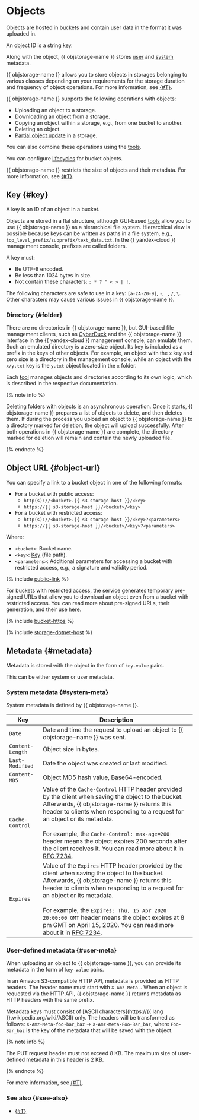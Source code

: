 # Objects

Objects are hosted in buckets and contain user data in the format it was uploaded in.

An object ID is a string [key](#key).

Along with the object, {{ objstorage-name }} stores [user](#user-meta) and [system](#system-meta) metadata.

{{ objstorage-name }} allows you to store objects in storages belonging to various classes depending on your requirements for the storage duration and frequency of object operations. For more information, see [{#T}](storage-class.md).

{{ objstorage-name }} supports the following operations with objects:

* Uploading an object to a storage.
* Downloading an object from a storage.
* Copying an object within a storage, e.g., from one bucket to another.
* Deleting an object.
* [Partial object update](object-patch.md) in a storage.

You can also combine these operations using the [tools](../tools/index.md).

You can configure [lifecycles](lifecycles.md) for bucket objects.

{{ objstorage-name }} restricts the size of objects and their metadata. For more information, see [{#T}](limits.md).

## Key {#key}

A key is an ID of an object in a bucket.

Objects are stored in a flat structure, although GUI-based [tools](../tools/index.md) allow you to use {{ objstorage-name }} as a hierarchical file system. Hierarchical view is possible because keys can be written as paths in a file system, e.g., `top_level_prefix/subprefix/text_data.txt`. In the {{ yandex-cloud }} management console, prefixes are called folders.

A key must:

- Be UTF-8 encoded.
- Be less than 1024 bytes in size.
- Not contain these characters: `: * ? " < > | !`.

The following characters are safe to use in a key: `[a-zA-Z0-9]`, `-`, `_`, `/`, `\`. Other characters may cause various issues in {{ objstorage-name }}.

### Directory {#folder}

There are no directories in {{ objstorage-name }}, but GUI-based file management clients, such as [CyberDuck](../tools/cyberduck.md) and the {{ objstorage-name }} interface in the {{ yandex-cloud }} management console, can emulate them. Such an emulated directory is a zero-size object. Its key is included as a prefix in the keys of other objects. For example, an object with the `x` key and zero size is a directory in the management console, while an object with the `x/y.txt` key is the `y.txt` object located in the `x` folder.

Each [tool](../tools/index.md) manages objects and directories according to its own logic, which is described in the respective documentation.

{% note info %}

Deleting folders with objects is an asynchronous operation. Once it starts, {{ objstorage-name }} prepares a list of objects to delete, and then deletes them. If during the process you upload an object to {{ objstorage-name }} to a directory marked for deletion, the object will upload successfully. After both operations in {{ objstorage-name }} are complete, the directory marked for deletion will remain and contain the newly uploaded file.

{% endnote %}

## Object URL {#object-url}

You can specify a link to a bucket object in one of the following formats:
- For a bucket with public access:
   - `http(s)://<bucket>.{{ s3-storage-host }}/<key>`
   - `https://{{ s3-storage-host }}/<bucket>/<key>`
- For a bucket with restricted access:
   - `http(s)://<bucket>.{{ s3-storage-host }}/<key>?<parameters>`
   - `https://{{ s3-storage-host }}/<bucket>/<key>?<parameters>`

Where:

* `<bucket>`: Bucket name.
* `<key>`: [Key](#key) (file path).
* `<parameters>`: Additional parameters for accessing a bucket with restricted access, e.g., a signature and validity period.

{% include [public-link](../../_includes/storage/public-link.md) %}

For buckets with restricted access, the service generates temporary pre-signed URLs that allow you to download an object even from a bucket with restricted access. You can read more about pre-signed URLs, their generation, and their use [here](pre-signed-urls.md).


{% include [bucket-https](../../_includes/storage/bucket-https.md) %}


{% include [storage-dotnet-host](../_includes_service/storage-dotnet-host.md) %}

## Metadata {#metadata}

Metadata is stored with the object in the form of `key-value` pairs.

This can be either system or user metadata.

### System metadata {#system-meta}

System metadata is defined by {{ objstorage-name }}.

| Key | Description |
----- | -----
| `Date` | Date and time the request to upload an object to {{ objstorage-name }} was sent. |
| `Content-Length` | Object size in bytes. |
| `Last-Modified` | Date the object was created or last modified. |
| `Content-MD5` | Object MD5 hash value, Base64-encoded. |
| `Cache-Control` | Value of the `Cache-Control` HTTP header provided by the client when saving the object to the bucket. Afterwards, {{ objstorage-name }} returns this header to clients when responding to a request for an object or its metadata.<br/><br/>For example, the `Cache-Control: max-age=200` header means the object expires 200 seconds after the client receives it. You can read more about it in [RFC 7234](https://tools.ietf.org/html/rfc7234#section-5.2). |
| `Expires` | Value of the `Expires` HTTP header provided by the client when saving the object to the bucket. Afterwards, {{ objstorage-name }} returns this header to clients when responding to a request for an object or its metadata.<br/><br/>For example, the `Expires: Thu, 15 Apr 2020 20:00:00 GMT` header means the object expires at 8 pm GMT on April 15, 2020. You can read more about it in [RFC 7234](https://tools.ietf.org/html/rfc7234#section-5.3). |

### User-defined metadata {#user-meta}

When uploading an object to {{ objstorage-name }}, you can provide its metadata in the form of `key-value` pairs.

In an Amazon S3-compatible HTTP API, metadata is provided as HTTP headers. The header name must start with `X-Amz-Meta-`. When an object is requested via the HTTP API, {{ objstorage-name }} returns metadata as HTTP headers with the same prefix.

Metadata keys must consist of [ASCII characters](https://{{ lang }}.wikipedia.org/wiki/ASCII) only. The headers will be transformed as follows: `X-Amz-Meta-foo-bar_baz` → `X-Amz-Meta-Foo-Bar_baz`, where `Foo-Bar_baz` is the key of the metadata that will be saved with the object.

{% note info %}

The PUT request header must not exceed 8 KB. The maximum size of user-defined metadata in this header is 2 KB.

{% endnote %}

For more information, see [{#T}](../operations/objects/object-meta.md).


### See also {#see-also}

* [{#T}](../security/overview.md)
